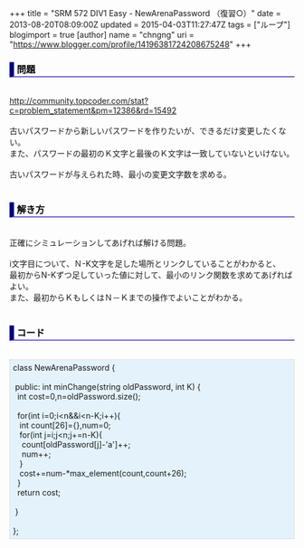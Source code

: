+++
title = "SRM 572 DIV1 Easy - NewArenaPassword （復習○）"
date = 2013-08-20T08:09:00Z
updated = 2015-04-03T11:27:47Z
tags = ["ループ"]
blogimport = true 
[author]
	name = "chngng"
	uri = "https://www.blogger.com/profile/14196381724208675248"
+++

<div dir="ltr" style="text-align: left;" trbidi="on"><h3 style="border-bottom: 2px solid slateblue; border-left: 8px solid navy; color: black; padding: 0px 0px 1px 5px;">問題 </h3><br /><a href="http://community.topcoder.com/stat?c=problem_statement&amp;pm=12386&amp;rd=15492" target="_blank">http://community.topcoder.com/stat?c=problem_statement&amp;pm=12386&amp;rd=15492</a><br /><br />古いパスワードから新しいパスワードを作りたいが、できるだけ変更したくない。<br />また、パスワードの最初のＫ文字と最後のＫ文字は一致していないといけない。<br /><br />古いパスワードが与えられた時、最小の変更文字数を求める。<br /><br /><h3 style="border-bottom: 2px solid slateblue; border-left: 8px solid navy; color: black; padding: 0px 0px 1px 5px;">解き方 </h3><br />正確にシミュレーションしてあげれば解ける問題。<br /><br />i文字目について、Ｎ-K文字を足した場所とリンクしていることがわかると、<br />最初からN-Kずつ足していった値に対して、最小のリンク関数を求めてあげればよい。<br />また、最初からＫもしくはＮ－Ｋまでの操作でよいことがわかる。<br /><br /><h3 style="border-bottom: 2px solid slateblue; border-left: 8px solid navy; color: black; padding: 0px 0px 1px 5px;">コード </h3><br /><div style="background-color: #e3f2fb; border: 1px dotted #CCCCCC; padding: 5px;">class NewArenaPassword {<br /><br /><span class="Apple-tab-span" style="white-space: pre;"> </span>public: int minChange(string oldPassword, int K) {<br /><span class="Apple-tab-span" style="white-space: pre;">  </span>int cost=0,n=oldPassword.size();<br /><br /><span class="Apple-tab-span" style="white-space: pre;">  </span>for(int i=0;i&lt;n&amp;&amp;i&lt;n-K;i++){<br /><span class="Apple-tab-span" style="white-space: pre;">   </span>int count[26]={},num=0;<br /><span class="Apple-tab-span" style="white-space: pre;">   </span>for(int j=i;j&lt;n;j+=n-K){<br /><span class="Apple-tab-span" style="white-space: pre;">    </span>count[oldPassword[j]-'a']++;<br /><span class="Apple-tab-span" style="white-space: pre;">    </span>num++;<br /><span class="Apple-tab-span" style="white-space: pre;">   </span>}<br /><span class="Apple-tab-span" style="white-space: pre;">   </span>cost+=num-*max_element(count,count+26);<br /><span class="Apple-tab-span" style="white-space: pre;">  </span>}<br /><span class="Apple-tab-span" style="white-space: pre;">  </span>return cost;<br /><br /><span class="Apple-tab-span" style="white-space: pre;"> </span>}<br /><br />};</div></div>
